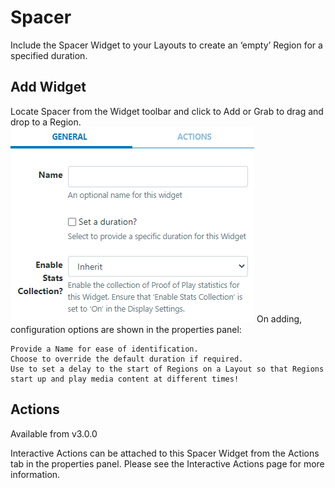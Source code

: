 # Spacer

Include the Spacer Widget to your Layouts to create an ‘empty’ Region for a specified duration.

## Add Widget

Locate Spacer from the Widget toolbar and click to Add or Grab to drag and drop to a Region.
![Alt text](spacer1.png)
On adding, configuration options are shown in the properties panel:

```
Provide a Name for ease of identification.
Choose to override the default duration if required.
Use to set a delay to the start of Regions on a Layout so that Regions start up and play media content at different times!
```

## Actions

Available from v3.0.0

Interactive Actions can be attached to this Spacer Widget from the Actions tab in the properties panel. Please see the Interactive Actions page for more information.
